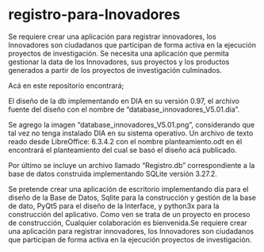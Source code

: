 # registro-para-Inovadores
Se requiere crear una aplicación para registrar innovadores, los Innovadores son ciudadanos que participan de forma activa en la ejecución proyectos de investigación. 
Se necesita una aplicación que permita gestionar la data de los Innovadores, sus proyectos y los productos generados a partir de los proyectos de investigación culminados. 

Acá en este repositorio encontrará;

  El diseño de la db implementando en DIA en su versión 0.97, el archivo fuente del diseño con el nombre de “database_innovadores_V5.01.dia”.

  Se agrego la imagen “database_innovadores_V5.01.png”, considerando que tal vez no tenga instalado DIA en su sistema operativo.
Un archivo de texto reado desde LibreOffice: 6.3.4.2 con el nombre planteamiento.odt en él encontrará el planteamiento del cual se basó el diseño acá publicado.
  
  Por último se incluye un archivo llamado “Registro.db” correspondiente a la base de datos construida implementando SQLite versión 3.27.2. 

Se pretende crear una aplicación de escritorio implementando día para el diseño de la Base de Datos, Sqlite para la construcción y gestión de la base de dato, PyQt5 para el diseño de la Interface, y python3x para la construcción del aplicativo. Como ven se trata de un proyecto en proceso de construcción, Cualquier colaboración es bienvenida.Se requiere crear una aplicación para registrar innovadores, los Innovadores son ciudadanos que participan de forma activa en la ejecución proyectos de investigación.
